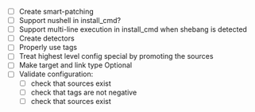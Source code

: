 - [ ] Create smart-patching
- [ ] Support nushell in install_cmd?
- [ ] Support multi-line execution in install_cmd when shebang is detected
- [ ] Create detectors
- [ ] Properly use tags
- [ ] Treat highest level config special by promoting the sources
- [ ] Make target and link type Optional
- [ ] Validate configuration:
    - [ ] check that sources exist
    - [ ] check that tags are not negative
    - [ ] check that sources exist
